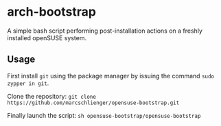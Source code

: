 # arch-bootstrap

A simple bash script performing post-installation actions on a freshly installed openSUSE system.

## Usage

First install `git` using the package manager by issuing the command
	`sudo zypper in git`.

Clone the repository:
	`git clone https://github.com/marcschlienger/opensuse-bootstrap.git`

Finally launch the script:
	`sh opensuse-bootstrap/opensuse-bootstrap`
